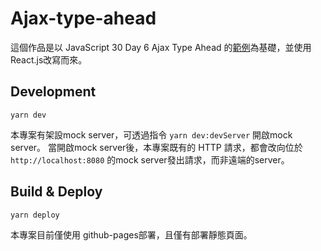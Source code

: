 # Ajax-type-ahead

這個作品是以 JavaScript 30 Day 6 Ajax Type Ahead 的[範例](https://codepen.io/tariso/pen/LyoaRM)為基礎，並使用React.js改寫而來。

## Development
```
yarn dev
```

本專案有架設mock server，可透過指令 `yarn dev:devServer` 開啟mock server。
當開啟mock server後，本專案既有的 HTTP 請求，都會改向位於 `http://localhost:8080` 的mock server發出請求，而非遠端的server。


## Build & Deploy
```
yarn deploy
```
本專案目前僅使用 github-pages部署，且僅有部署靜態頁面。

